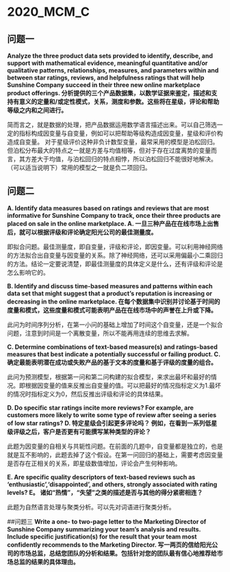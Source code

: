 # 2020_MCM_C
## 问题一
__Analyze the three product data sets provided to identify, describe, and support with mathematical evidence, meaningful quantitative and/or qualitative patterns, relationships, measures, and parameters within and between star ratings, reviews, and helpfulness ratings that will help Sunshine Company succeed in their three new online marketplace product offerings.
分析提供的三个产品数据集，以数学证据来鉴定，描述和支持有意义的定量和/或定性模式，关系，测度和参数。这些将在星级，评论和帮助等级之内和之间进行。__

简而言之，就是数据的处理，把产品数据运用数学语言描述出来。可以自己筛选一定的指标构成因变量与自变量，例如可以把帮助等级构造成因变量，星级和评价构造成自变量。
对于星级评价这种非负计数型变量，最常采用的模型是泊松回归。但泊松分布最大的特点之一就是方差与均值相等，但对于存在过度离势的变量而言，其方差大于均值，与泊松回归的特点相悖，所以泊松回归不能很好地解决。（可以适当说明下）常用的模型之一就是负二项回归。

## 问题二
__A. Identify data measures based on ratings and reviews that are most informative for Sunshine Company to track, once their three products are placed on sale in the online marketplace.
A. 一旦三种产品在在线市场上出售后，就可以根据评级和评论确定阳光公司的最佳测量度。__

即拟合问题。最佳测量度，即自变量，评级和评论，即因变量。可以利用神经网络的方法拟合出自变量与因变量的关系。除了神经网络，还可以采用偏最小二乘回归的方法。结论一定要说清楚，即最佳测量度的具体定义是什么，还有评级和评论是怎么影响它的。

__B. Identify and discuss time-based measures and patterns within each data set that might suggest that a product’s reputation is increasing or decreasing in the online marketplace.
在每个数据集中识别并讨论基于时间的度量和模式，这些度量和模式可能表明产品在在线市场中的声誉在上升或下降。__

此问为时间序列分析，在第一小问的基础上增加了时间这个自变量，还是一个拟合问题，注意到时间是一个离散变量，所以不能再用连续的思维去求解。

__C. Determine combinations of text-based measure(s) and ratings-based measures that best indicate a potentially successful or failing product.
C. 确定最能表明潜在成功或失败产品的基于文本的度量和基于评级的度量的组合。__

此问为预测模型，根据第一问和第二问构建的拟合模型，来求出最坏和最好的情况。即根据因变量的值来反推出自变量的值。可以把最好的情况指标定义为1.最坏的情况时指标定义为0，然后反推出评级和评论的具体结果。

__D. Do specific star ratings incite more reviews? For example, are customers more likely to write some type of review after seeing a series of low star ratings?
D. 特定星级会引起更多评论吗？ 例如，在看到一系列低星级评级之后，客户是否更有可能撰写某种类型的评论？__

此题为因变量的自相关与共轭性问题。在前面的几题中，自变量都是独立的，也是就是互不影响的，此题去掉了这个假设。在第一问回归的基础上，需要考虑因变量是否存在正相关的关系，即星级数值增加，评论会产生何种影响。


__E. Are specific quality descriptors of text-based reviews such as ‘enthusiastic’,‘disappointed’, and others, strongly associated with rating levels?
 E。 诸如“热情”，“失望”之类的描述是否与其他的得分紧密相连？__
 
 此题为自然语言处理与聚类分析。可以先对词语进行聚类分析。
 
 ##问题三
__Write a one- to two-page letter to the Marketing Director of Sunshine Company summarizing your team’s analysis and results. Include specific justification(s) for the result that your team most confidently recommends to the Marketing Director.
写一两页的信给阳光公司的市场总监，总结您团队的分析和结果。包括针对您的团队最有信心地推荐给市场总监的结果的具体理由。__



